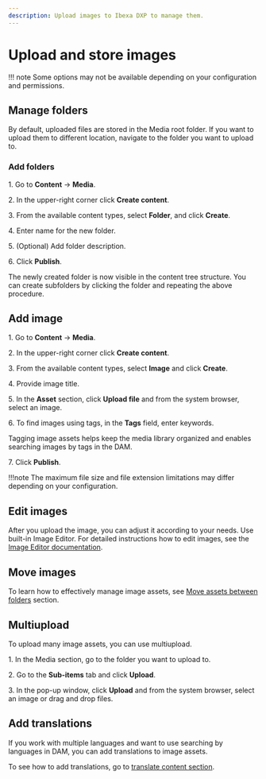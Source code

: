 ```yaml
---
description: Upload images to Ibexa DXP to manage them.
---
```


# Upload and store images

!!! note
    Some options may not be available depending on your configuration and permissions.

## Manage folders

By default, uploaded files are stored in the Media root folder.
If you want to upload them to different location, navigate to the folder you want to upload to.

### Add folders

1\. Go to **Content** -> **Media**.

2\. In the upper-right corner click **Create content**.

3\. From the available content types, select **Folder**, and click **Create**.

4\. Enter name for the new folder.

5\. (Optional) Add folder description.

6\. Click **Publish**.

The newly created folder is now visible in the content tree structure.
You can create subfolders by clicking the folder and repeating the above procedure.

## Add image

1\. Go to **Content** -> **Media**.

2\. In the upper-right corner click **Create content**.

3\. From the available content types, select **Image** and click **Create**.

4\. Provide image title.

5\. In the **Asset** section, click **Upload file** and from the system browser, select an image.

6\. To find images using tags, in the **Tags** field, enter keywords.

Tagging image assets helps keep the media library organized and enables searching images by tags in the DAM.

7\. Click **Publish**.

!!!note
    The maximum file size and file extension limitations may differ depending on your configuration.


## Edit images

After you upload the image, you can adjust it according to your needs. Use built-in Image Editor.
For detailed instructions how to edit images, see the [Image Editor documentation](../image_management/edit_images.md).

## Move images

To learn how to effectively manage image assets, see [Move assets between folders](../content_management/content_organization/copy_move_hide_content.md)
section.



## Multiupload

To upload many image assets, you can use multiupload.

1\. In the Media section, go to the folder you want to upload to.

2\. Go to the **Sub-items** tab and click **Upload**.

3\. In the pop-up window, click **Upload** and from the system browser, select an image or drag and drop files.


## Add translations

If you work with multiple languages and want to use searching by languages in DAM, you can add translations
to image assets.

To see how to add translations, go to [translate content section](../content_management/translate_content.md/#add-translations).